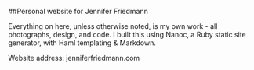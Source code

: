 ##Personal website for Jennifer Friedmann

Everything on here, unless otherwise noted, is my own work - all photographs, design, and code. I built this using Nanoc, a Ruby static site generator, with Haml templating & Markdown.

Website address: jenniferfriedmann.com